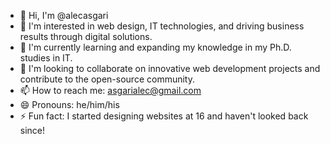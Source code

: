 - 👋 Hi, I'm @alecasgari
- 👀 I'm interested in web design, IT technologies, and driving business results through digital solutions.
- 🌱 I'm currently learning and expanding my knowledge in my Ph.D. studies in IT.
- 💞️ I'm looking to collaborate on innovative web development projects and contribute to the open-source community.
- 📫 How to reach me: asgarialec@gmail.com 
- 😄 Pronouns: he/him/his
- ⚡ Fun fact: I started designing websites at 16 and haven't looked back since! 

<!---
alecasgari/alecasgari is a ✨ special ✨ repository because its `README.md` (this file) appears on your GitHub profile.
You can click the Preview link to take a look at your changes.
--->
